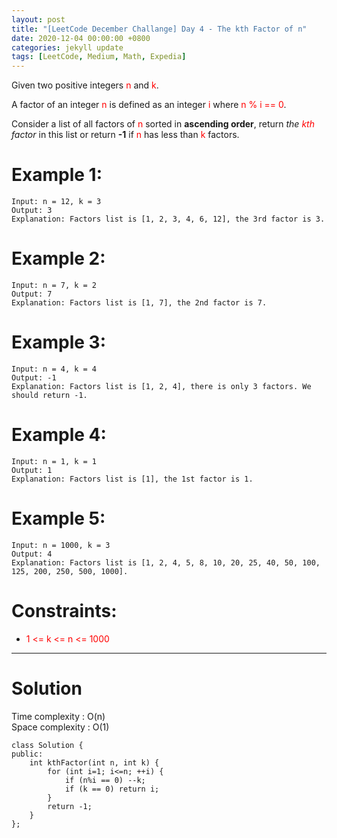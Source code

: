 ```yaml
---
layout: post
title: "[LeetCode December Challange] Day 4 - The kth Factor of n"
date: 2020-12-04 00:00:00 +0800
categories: jekyll update
tags: [LeetCode, Medium, Math, Expedia]
---
```


Given two positive integers <font color="red">n</font> and <font color="red">k</font>.

A factor of an integer <font color="red">n</font> is defined as an integer <font color="red">i</font> where <font color="red">n % i == 0</font>.

Consider a list of all factors of <font color="red">n</font> sorted in **ascending order**, return _the <font color="red">kth</font> factor_ in this list or return **-1** if <font color="red">n</font> has less than <font color="red">k</font> factors.

# Example 1:

    Input: n = 12, k = 3
    Output: 3
    Explanation: Factors list is [1, 2, 3, 4, 6, 12], the 3rd factor is 3.

# Example 2:

    Input: n = 7, k = 2
    Output: 7
    Explanation: Factors list is [1, 7], the 2nd factor is 7.

# Example 3:

    Input: n = 4, k = 4
    Output: -1
    Explanation: Factors list is [1, 2, 4], there is only 3 factors. We should return -1.

# Example 4:

    Input: n = 1, k = 1
    Output: 1
    Explanation: Factors list is [1], the 1st factor is 1.

# Example 5:

    Input: n = 1000, k = 3
    Output: 4
    Explanation: Factors list is [1, 2, 4, 5, 8, 10, 20, 25, 40, 50, 100, 125, 200, 250, 500, 1000].

# Constraints:

- <font color="red">1 <= k <= n <= 1000</font>

---

# Solution

Time complexity : O(n)  
Space complexity : O(1)

    class Solution {
    public:
        int kthFactor(int n, int k) {
            for (int i=1; i<=n; ++i) {
                if (n%i == 0) --k;
                if (k == 0) return i;
            }
            return -1;
        }
    };
